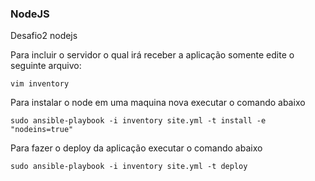 ### NodeJS

Desafio2 nodejs

Para incluir o servidor o qual irá receber a aplicação somente edite o seguinte arquivo:

    vim inventory

Para instalar o node em uma maquina nova executar o comando abaixo

    sudo ansible-playbook -i inventory site.yml -t install -e "nodeins=true"

Para fazer o deploy da aplicação executar o comando abaixo

    sudo ansible-playbook -i inventory site.yml -t deploy
